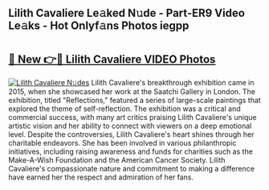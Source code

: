 ## Lilith Cavaliere Le𝚊ked N𝚞de - Part-ER9 Video Le𝚊ks - Hot Onlyf𝚊ns Photos iegpp

# <h2><a href="http://ac4662.deff.icu/?id=Lilith+Cavaliere">🔗 New 👉🔴 Lilith Cavaliere VIDEO Photos</a></h2>

[![Lilith Cavaliere N𝚞des](https://i.imgur.com/rIISA9y.gif)](http://ac4662.deff.icu/?id=Lilith+Cavaliere)
Lilith Cavaliere's breakthrough exhibition came in 2015, when she showcased her work at the Saatchi Gallery in London. The exhibition, titled "Reflections," featured a series of large-scale paintings that explored the theme of self-reflection. The exhibition was a critical and commercial success, with many art critics praising Lilith Cavaliere's unique artistic vision and her ability to connect with viewers on a deep emotional level. Despite the controversies, Lilith Cavaliere's heart shines through her charitable endeavors. She has been involved in various philanthropic initiatives, including raising awareness and funds for charities such as the Make-A-Wish Foundation and the American Cancer Society. Lilith Cavaliere's compassionate nature and commitment to making a difference have earned her the respect and admiration of her fans.
